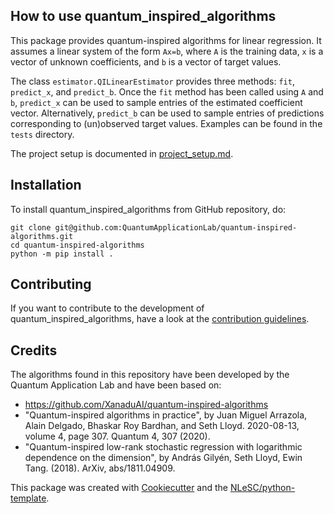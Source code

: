 ## How to use quantum_inspired_algorithms

This package provides quantum-inspired algorithms for linear regression. It assumes a 
linear system of the form `Ax=b`, where `A` is the training data, `x` is a vector of
unknown coefficients, and `b` is a vector of target values.

The class `estimator.QILinearEstimator` provides three methods:
`fit`, `predict_x`, and `predict_b`. Once the `fit` method has been called using `A` and `b`,
`predict_x` can be used to sample entries of the estimated coefficient vector. Alternatively,
`predict_b` can be used to sample entries of predictions corresponding to (un)observed
target values. Examples can be found in the `tests` directory.

The project setup is documented in [project_setup.md](project_setup.md).

## Installation

To install quantum_inspired_algorithms from GitHub repository, do:

```console
git clone git@github.com:QuantumApplicationLab/quantum-inspired-algorithms.git
cd quantum-inspired-algorithms
python -m pip install .
```

## Contributing

If you want to contribute to the development of quantum_inspired_algorithms,
have a look at the [contribution guidelines](CONTRIBUTING.md).

## Credits

The algorithms found in this repository have been developed by the Quantum Application Lab
and have been based on:

- https://github.com/XanaduAI/quantum-inspired-algorithms
- "Quantum-inspired algorithms in practice", by Juan Miguel Arrazola, Alain Delgado, Bhaskar Roy Bardhan, and Seth Lloyd. 2020-08-13, volume 4, page 307. Quantum 4, 307 (2020).
- "Quantum-inspired low-rank stochastic regression with logarithmic dependence on the dimension", by András Gilyén, Seth Lloyd, Ewin Tang. (2018). ArXiv, abs/1811.04909.

This package was created with [Cookiecutter](https://github.com/audreyr/cookiecutter) and the [NLeSC/python-template](https://github.com/NLeSC/python-template).
